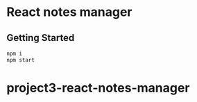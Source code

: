 # React notes manager

## Getting Started
```bash
npm i
npm start
```
# project3-react-notes-manager
